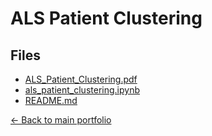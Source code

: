 # ALS Patient Clustering

## Files
- [ALS_Patient_Clustering.pdf](./ALS_Patient_Clustering.pdf)
- [als_patient_clustering.ipynb](./als_patient_clustering.ipynb)
- [README.md](./README.md)

[← Back to main portfolio](../index.md)

